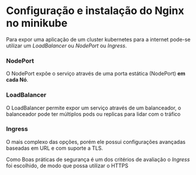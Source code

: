 # Configuração e instalação do Nginx no minikube

Para expor uma aplicação de um cluster kubernetes para a internet pode-se utilizar um *LoadBalancer*
ou *NodePort* ou *Ingress*.

### NodePort

O NodePort expõe o serviço  através de uma porta estática (NodePort) **em cada Nó**.

### LoadBalancer

O LoadBalancer permite expor um serviço através de um balanceador, o balanceador pode ter múltiplos pods ou replicas para lidar com o tráfico

### Ingress

O mais complexo das opções, porém ele possui configurações avançadas baseadas em URL e com suporte a TLS.

Como Boas práticas de segurança é um dos critérios de avaliação o *Ingress* foi escolhido, de modo
que possa utilizar o HTTPS
